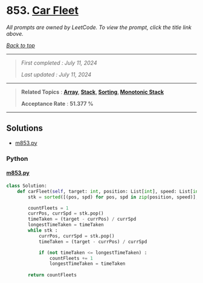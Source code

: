 # 853. [Car Fleet](<https://leetcode.com/problems/car-fleet>)

*All prompts are owned by LeetCode. To view the prompt, click the title link above.*

*[Back to top](<../README.md>)*

------

> *First completed : July 11, 2024*
>
> *Last updated : July 11, 2024*

------

> **Related Topics** : **[Array](<by_topic/Array.md>), [Stack](<by_topic/Stack.md>), [Sorting](<by_topic/Sorting.md>), [Monotonic Stack](<by_topic/Monotonic Stack.md>)**
>
> **Acceptance Rate** : **51.377 %**

------

## Solutions

- [m853.py](<../my-submissions/m853.py>)
### Python
#### [m853.py](<../my-submissions/m853.py>)
```Python
class Solution:
    def carFleet(self, target: int, position: List[int], speed: List[int]) -> int:
        stk = sorted([(pos, spd) for pos, spd in zip(position, speed)], key=lambda x: abs(x[0] - target), reverse=True)

        countFleets = 1
        currPos, currSpd = stk.pop()
        timeTaken = (target - currPos) / currSpd
        longestTimeTaken = timeTaken
        while stk :
            currPos, currSpd = stk.pop()
            timeTaken = (target - currPos) / currSpd

            if (not timeTaken <= longestTimeTaken) :
                countFleets += 1
                longestTimeTaken = timeTaken
        
        return countFleets


```


